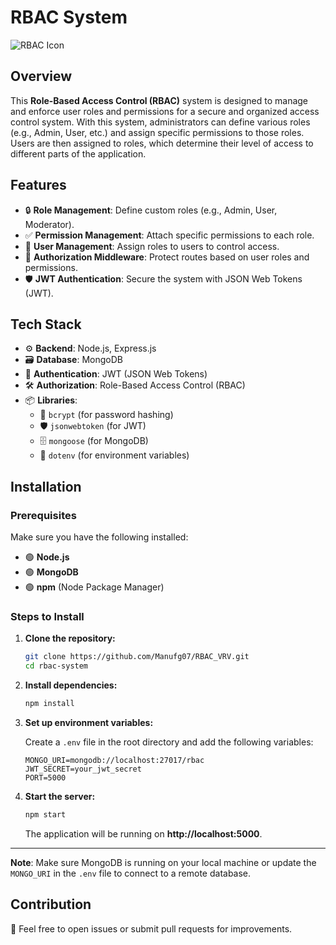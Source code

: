 # RBAC System

![RBAC Icon](https://img.icons8.com/ios/50/000000/roles.png)

## Overview

This **Role-Based Access Control (RBAC)** system is designed to manage and enforce user roles and permissions for a secure and organized access control system. With this system, administrators can define various roles (e.g., Admin, User, etc.) and assign specific permissions to those roles. Users are then assigned to roles, which determine their level of access to different parts of the application.

## Features

- 🔒 **Role Management**: Define custom roles (e.g., Admin, User, Moderator).
- ✅ **Permission Management**: Attach specific permissions to each role.
- 👤 **User Management**: Assign roles to users to control access.
- 🔐 **Authorization Middleware**: Protect routes based on user roles and permissions.
- 🛡️ **JWT Authentication**: Secure the system with JSON Web Tokens (JWT).

## Tech Stack

- ⚙️ **Backend**: Node.js, Express.js
- 🗃️ **Database**: MongoDB 
- 🔑 **Authentication**: JWT (JSON Web Tokens)
- 🛠️ **Authorization**: Role-Based Access Control (RBAC)
- 📦 **Libraries**: 
  - 🔐 `bcrypt` (for password hashing)
  - 🛡️ `jsonwebtoken` (for JWT)
  - 🗄️ `mongoose` (for MongoDB)
  - 🌱 `dotenv` (for environment variables)

## Installation

### Prerequisites

Make sure you have the following installed:

- 🟢 **Node.js**
- 🟢 **MongoDB**
- 🟢 **npm** (Node Package Manager)

### Steps to Install

1. **Clone the repository:**

    ```bash
    git clone https://github.com/Manufg07/RBAC_VRV.git
    cd rbac-system
    ```

2. **Install dependencies:**

    ```bash
    npm install
    ```

3. **Set up environment variables:**

    Create a `.env` file in the root directory and add the following variables:

    ```env
    MONGO_URI=mongodb://localhost:27017/rbac
    JWT_SECRET=your_jwt_secret
    PORT=5000
    ```

4. **Start the server:**

    ```bash
    npm start
    ```

    The application will be running on **http://localhost:5000**.

---

**Note**: Make sure MongoDB is running on your local machine or update the `MONGO_URI` in the `.env` file to connect to a remote database.

## Contribution

🤝 Feel free to open issues or submit pull requests for improvements.

